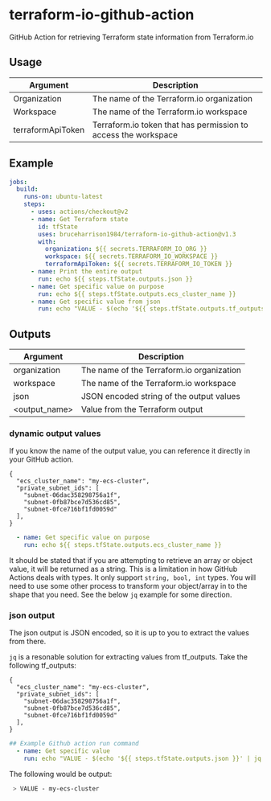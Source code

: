 # terraform-io-github-action
GitHub Action for retrieving Terraform state information from Terraform.io

## Usage
| Argument           | Description                                                    |
| ------------------ | -------------------------------------------------------------- |
| Organization       | The name of the Terraform.io organization                      |
| Workspace          | The name of the Terraform.io workspace                         |
| terraformApiToken  | Terraform.io token that has permission to access the workspace |

## Example
```yaml
jobs:
  build:
    runs-on: ubuntu-latest
    steps:
      - uses: actions/checkout@v2
      - name: Get Terraform state
        id: tfState
        uses: bruceharrison1984/terraform-io-github-action@v1.3
        with:
          organization: ${{ secrets.TERRAFORM_IO_ORG }}
          workspace: ${{ secrets.TERRAFORM_IO_WORKSPACE }}
          terraformApiToken: ${{ secrets.TERRAFORM_IO_TOKEN }}
      - name: Print the entire output
        run: echo ${{ steps.tfState.outputs.json }}
      - name: Get specific value on purpose
        run: echo ${{ steps.tfState.outputs.ecs_cluster_name }}
      - name: Get specific value from json
        run: echo "VALUE - $(echo '${{ steps.tfState.outputs.tf_outputs }}' | jq -r '.ecs_cluster_name')"
```

## Outputs
| Argument           | Description                                                    |
| ------------------ | -------------------------------------------------------------- |
| organization       | The name of the Terraform.io organization                      |
| workspace          | The name of the Terraform.io workspace                         |
| json               | JSON encoded string of the output values                       |
| <output_name>      | Value from the Terraform output                                |

### dynamic output values
If you know the name of the output value, you can reference it directly in your GitHub action.
```jq
{
  "ecs_cluster_name": "my-ecs-cluster",
  "private_subnet_ids": [
    "subnet-06dac358298756a1f",
    "subnet-0fb87bce7d536cd85",
    "subnet-0fce716bf1fd0059d"
  ],
}
```

```yaml
  - name: Get specific value on purpose
    run: echo ${{ steps.tfState.outputs.ecs_cluster_name }}
```
It should be stated that if you are attempting to retrieve an array or object value, it will be returned as a string. This is a limitation in how
GitHub Actions deals with types. It only support `string, bool, int` types. You will need to use some other process to transform your object/array in to the
shape that you need. See the below `jq` example for some direction.


### json output
The json output is JSON encoded, so it is up to you to extract the values from there.

`jq` is a resonable solution for extracting values from tf_outputs. Take the following tf_outputs:

```jq
{
  "ecs_cluster_name": "my-ecs-cluster",
  "private_subnet_ids": [
    "subnet-06dac358298756a1f",
    "subnet-0fb87bce7d536cd85",
    "subnet-0fce716bf1fd0059d"
  ],
}
```

```yaml
## Example Github action run command
  - name: Get specific value
    run: echo "VALUE - $(echo '${{ steps.tfState.outputs.json }}' | jq -r '.ecs_cluster_name')"
```

The following would be output:
```sh
 > VALUE - my-ecs-cluster
```
